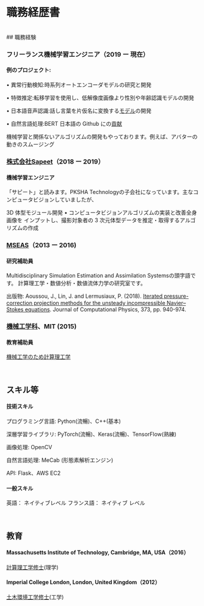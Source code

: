 # 職務経歴書 
<br>
## 職務経験

### フリーランス機械学習エンジニア（2019 ー 現在）

#### 例のプロジェクト:

• 異常行動検知:時系列オートエンコーダモデルの研究と開発

• 特徴推定:転移学習を使用し、低解像度画像より性別や年齢認識モデルの開発

• 日本語音声認識:話し言葉を片仮名に変換する[モデル](https://github.com/aoussou/wav2kana/blob/master/explore.ipynb)の開発

• 自然言語処理:BERT 日本語の Github にの[貢献](https://github.com/yoheikikuta/bert-japanese/blob/master/notebook/check-extract-features.ipynb)

機械学習と関係ないアルゴリズムの開発もやっております。例えば、アバターの動きのスムージング
<br>


### [株式会社Sapeet](https://about.sapeet.com/)（2018 ー 2019）
#### 機械学習エンジニア

「サピート」と読みます。PKSHA Technologyの子会社になっています。主なコンピュータビジョンしていましたが、

3D 体型モジュール開発 • コンピュータビジョンアルゴリズムの実装と改善全身画像を
インプットし、撮影対象者の 3 次元体型データを推定・取得するアルゴリズムの作成
<br>

### [MSEAS](http://mseas.mit.edu/)（2013 ー 2016)
#### 研究補助員

Multidisciplinary Simulation Estimation and Assimilation Systemsの頭字語です。
計算理工学・数値分析・数値流体力学の研究室です。


出版物: Aoussou, J., Lin, J. and Lermusiaux, P. (2018). [Iterated pressure-correction projection
methods for the unsteady incompressible Navier–Stokes equations](http://mseas.mit.edu/publications/PDF/Aoussou_et_al_JCP2018.pdf). Journal of Computational
Physics, 373, pp. 940-974.
<br>

### [機械工学科](http://meche.mit.edu/)、MIT (2015)
#### 教育補助員

[機械工学のため計算理工学](https://ocw.mit.edu/courses/mechanical-engineering/2-086-numerical-computation-for-mechanical-engineers-spring-2013/)

<br>

## スキル等
#### 技術スキル
プログラミング言語: Python(流暢)、C++(基本)

深層学習ライブラリ: PyTorch(流暢)、Keras(流暢)、TensorFlow(熟練)

画像処理: OpenCV

自然言語処理: MeCab (形態素解析エンジン)

API: Flask、AWS EC2
<br>

#### 一般スキル
英語： ネイティブレベル
フランス語： ネイティブ レベル

<br>

## 教育
#### Massachusetts Institute of Technology, Cambridge, MA, USA（2016）
[計算理工学修士](https://cse.mit.edu/programs/sm/)(理学)

#### Imperial College London, London, United Kingdom（2012）
[土木環境工学修士](https://www.imperial.ac.uk/study/ug/courses/civil-environmental-engineering-department/civil-engineering/)(工学)







